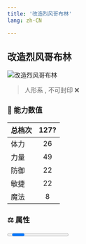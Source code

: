 ```yaml
---
title: '改造烈风哥布林'
lang: zh-CN

---
```


<RouterBack />

## 改造烈风哥布林

![改造烈风哥布林](https://user-images.githubusercontent.com/78347270/115960063-3cbb4180-a54a-11eb-9152-cc730bb44315.gif) 

> 人形系 , 不可封印 :x:


### 💪 能力数值

| 总档次       | 127?            |
| :----------- |:-------------:|
| 体力      | 26   <Stars :number="2.5" />  |
| 力量      | 49   <Stars :number="5" />  |
| 防御      | 22   <Stars :number="2" />  | 
| 敏捷      | 22  <Stars :number="2" />  | 
| 魔法      | 8  <Stars :number="1" />   | 


### ⚖️ 属性


<Progress earth :number="5" />

<Progress water :number="0" />

<Progress fire :number="0" />

<Progress wind :number="5" />

### ✨ 技能栏 <Strong>9个</Strong>

- 攻击
- 防御

### 👶 1级出现点

- 参考任务: :scroll: [宠物改造I](tasks/10)获取

